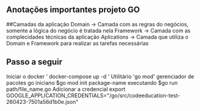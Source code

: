 ## Anotações importantes projeto GO

##Camadas da aplicação
Domain -> Camada com as regras do negócios, somente a lógica do negócio é tratada nela
Framework -> Camada com as complecidades técnicas  da aplicação
Aplications -> Camada que utiliza o Domain e Framework para realizar as tarefas necessárias
## Passo a seguir
Iniciar o docker ' docker-compose up -d '
Utilitário 'go mod' gerenciador de pacotes go
iniciano $go mod init package-name
executando $go run path/file_name.go
Adicionar a credencial
export GOOGLE_APPLICATION_CREDENTIALS="/go/src/codeeducation-test-260423-7501a56d1b0e.json"
